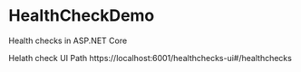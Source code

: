 # HealthCheckDemo
Health checks in ASP.NET Core

Helath check UI Path
https://localhost:6001/healthchecks-ui#/healthchecks
